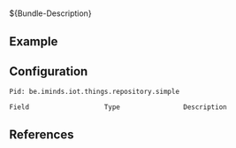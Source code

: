 # 

${Bundle-Description}

## Example

## Configuration

	Pid: be.iminds.iot.things.repository.simple
	
	Field					Type				Description
		
	
## References

